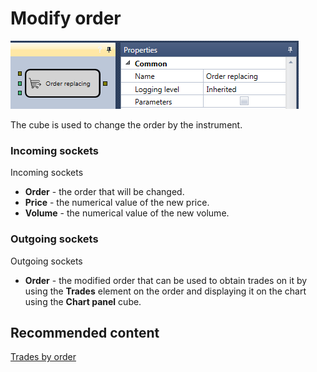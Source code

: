 # Modify order

![Designer Moving applications 00](../images/Designer_Moving_applications_00.png)

The cube is used to change the order by the instrument.

### Incoming sockets

Incoming sockets

- **Order** \- the order that will be changed.
- **Price** \- the numerical value of the new price.
- **Volume** \- the numerical value of the new volume.

### Outgoing sockets

Outgoing sockets

- **Order** \- the modified order that can be used to obtain trades on it by using the **Trades** element on the order and displaying it on the chart using the **Chart panel** cube.

## Recommended content

[Trades by order](Designer_Deals_on_request.md)
